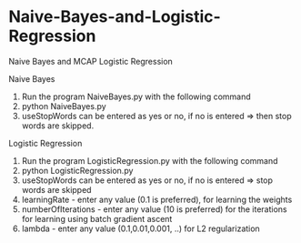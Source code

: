 # Naive-Bayes-and-Logistic-Regression

Naive Bayes and MCAP Logistic Regression

Naive Bayes 
1. Run the program NaiveBayes.py with the following command
2. python NaiveBayes.py <useStopWords>
3. useStopWords can be entered as yes or no, if no is entered => then stop words are skipped. 

Logistic Regression
1. Run the program LogisticRegression.py with the following command
2. python LogisticRegression.py <useStopWords> <learningRate> <numberOfIterations> <lambda>
3. useStopWords can be entered as yes or no, if no is entered => stop words are skipped
4. learningRate - enter any value (0.1 is preferred), for learning the weights
5. numberOfIterations - enter any value (10 is preferred) for the iterations for learning using batch gradient ascent
6. lambda - enter any value (0.1,0.01,0.001, ..) for L2 regularization
